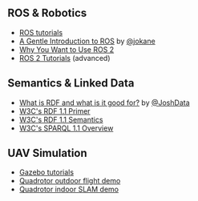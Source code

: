 ROS & Robotics
--------------

* [ROS tutorials](http://wiki.ros.org/ROS/Tutorials)
* [A Gentle Introduction to ROS](https://cse.sc.edu/~jokane/agitr/)
  by [@jokane](https://github.com/jokane)
* [Why You Want to Use ROS 2](http://www.osrfoundation.org/wordpress2/wp-content/uploads/2015/04/ROSCON-2014-Why-you-want-to-use-ROS-2.pdf)
* [ROS 2 Tutorials](https://github.com/ros2/ros2/wiki/Tutorials) (advanced)

Semantics & Linked Data
-----------------------

* [What is RDF and what is it good for?](https://github.com/JoshData/rdfabout/blob/gh-pages/intro-to-rdf.md)
  by [@JoshData](https://github.com/JoshData)
* [W3C's RDF 1.1 Primer](http://www.w3.org/TR/rdf11-primer/)
* [W3C's RDF 1.1 Semantics](http://www.w3.org/TR/rdf11-mt/)
* [W3C's SPARQL 1.1 Overview](http://www.w3.org/TR/sparql11-overview/)

UAV Simulation
--------------

* [Gazebo tutorials](http://gazebosim.org/tutorials)
* [Quadrotor outdoor flight demo](http://wiki.ros.org/hector_quadrotor/Tutorials/Quadrotor%20outdoor%20flight%20demo)
* [Quadrotor indoor SLAM demo](http://wiki.ros.org/hector_quadrotor/Tutorials/Quadrotor%20indoor%20SLAM%20demo)
